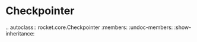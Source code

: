 # Checkpointer

.. autoclass:: rocket.core.Checkpointer
   :members:
   :undoc-members:
   :show-inheritance:
